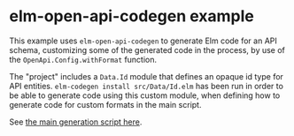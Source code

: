 # elm-open-api-codegen example

This example uses `elm-open-api-codegen` to generate Elm code for an API schema,
customizing some of the generated code in the process, by use of the
`OpenApi.Config.withFormat` function.

The "project" includes a `Data.Id` module that defines an opaque id type for API
entities. `elm-codegen install src/Data/Id.elm` has been run in order to be able
to generate code using this custom module, when defining how to generate code
for custom formats in the main script.

See [the main generation script here](scripts/src/CodeGenOpenApi.elm).
